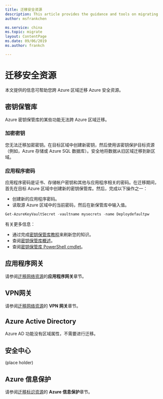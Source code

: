 ```yaml
---
title: 迁移安全资源
description: This article provides the guidance and tools on migrating security resources.
author: msfrankchen

ms.service: china 
ms.topic: migrate
layout: ContentPage 
ms.date: 09/06/2019
ms.author: frankch

---
```



# 迁移安全资源

本文提供的信息可帮助您跨 Azure 区域迁移 Azure 安全资源。

## 密钥保管库

Azure 密钥保管库的某些功能无法跨 Azure 区域迁移。

### 加密密钥

您无法迁移加密密钥。在目标区域中创建新密钥，然后使用该密钥保护目标资源（例如，Azure 存储或 Azure SQL 数据库）。安全地将数据从旧区域迁移到新区域。

### 应用程序密码

应用程序密码是证书、存储帐户密钥和其他与应用程序相关的密码。在迁移期间，首先在目标 Azure 区域中创建新的密钥保管库。然后，完成以下操作之一：
* 创建新的应用程序密码。
* 读取源 Azure 区域中的当前密码，然后在新保管库中输入值。
```PowerShell
Get-AzureKeyVaultSecret -vaultname mysecrets -name Deploydefaultpw
```
有关更多信息：
* 通过完成[密钥保管库教程](https://docs.azure.cn/zh-cn/key-vault/#step-by-step-tutorials)来刷新您的知识。
* 查阅[密钥保管库概述](https://docs.azure.cn/zh-cn/key-vault/key-vault-overview)。
* 查阅[密钥保管库 PowerShell cmdlet](https://docs.microsoft.com/zh-cn/powershell/module/azurerm.keyvault/?view=azurermps-6.13.0&viewFallbackFrom=azurermps-6.5.0)。


## 应用程序网关

请参阅[迁移网络资源](./china-migration-guidance-networking.md)的**应用程序网关**章节。

## VPN网关

请参阅[迁移网络资源](./china-migration-guidance-networking.md)的 **VPN 网关**章节。

## Azure Active Directory

Azure AD 功能没有区域属性，不需要进行迁移。

## 安全中心
(place holder)

## Azure 信息保护

请参阅[迁移标识资源](./china-migration-guidance-identity.md)的 **Azure 信息保护**章节。

